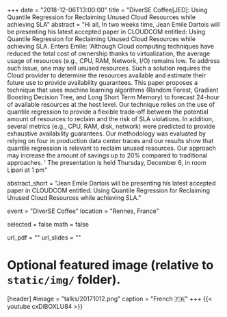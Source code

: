 +++
date = "2018-12-06T13:00:00"
title = "DiverSE Coffee[JED]: Using Quantile Regression for Reclaiming Unused Cloud Resources while achieving SLA"
abstract = "Hi all, In two weeks time, Jean Emile Dartois will be presenting his latest accepted paper in CLOUDCOM entitled: Using Quantile Regression for Reclaiming Unused Cloud Resources while achieving SLA. Enters Emile: 'Although Cloud computing techniques have reduced the total cost of ownership thanks to virtualization, the average usage of resources (e.g., CPU, RAM, Network, I/O) remains low. To address such issue, one may sell unused resources. Such a solution requires the Cloud provider to determine the resources available and estimate their future use to provide availability guarantees. This paper proposes a technique that uses machine learning algorithms (Random Forest, Gradient Boosting Decision Tree, and Long Short Term Memory) to forecast 24-hour of available resources at the host level. Our technique relies on the use of quantile regression to provide a flexible trade-off between the potential amount of resources to reclaim and the risk of SLA violations. In addition, several metrics (e.g., CPU, RAM, disk, network) were predicted to provide exhaustive availability guarantees. Our methodology was evaluated by relying on four in production data center traces and our results show that quantile regression is relevant to reclaim unused resources. Our approach may increase the amount of savings up to 20% compared to traditional approaches. ' The presentation is held Thursday, December 6, in room Lipari at 1 pm"

abstract_short = "Jean Emile Dartois will be presenting his latest accepted paper in CLOUDCOM entitled: Using Quantile Regression for Reclaiming Unused Cloud Resources while achieving SLA."

event = "DiverSE Coffee"
location = "Rennes, France"

selected = false
math = false

url_pdf = ""
url_slides = ""

# Optional featured image (relative to `static/img/` folder).
[header]
#image = "talks/20171012.png"
caption = "French :fr:"
+++
{{< youtube cxDiBOXLU84 >}}

